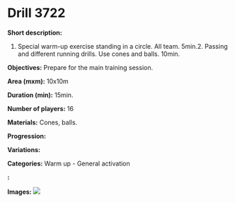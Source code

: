 # Drill 3722

**Short description:**
1. Special warm-up exercise standing in a circle. All team. 5min.2.  Passing and different running drills. Use cones and balls. 10min.

**Objectives:**
Prepare for the main training session.

**Area (mxm):**
10x10m

**Duration (min):**
15min.

**Number of players:**
16

**Materials:**
Cones, balls.

**Progression:**


**Variations:**


**Categories:**
Warm up - General activation

**:**


**Images:**
![](https://www.coachingfutsal.com/\images\3760152b-6c45-490b-b36c-fc1c72fc4c19_384557609_857731565907486_4648202002106768532_n.jpg)

